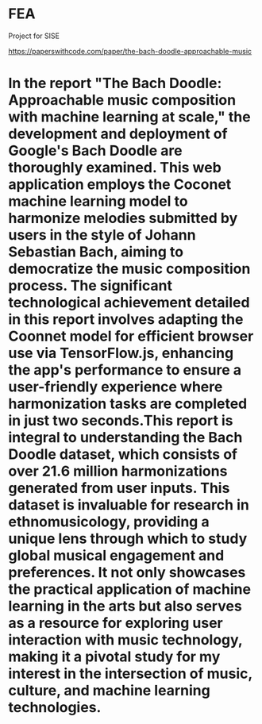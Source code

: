 # FEA
Project for SISE

https://paperswithcode.com/paper/the-bach-doodle-approachable-music

# In the report "The Bach Doodle: Approachable music composition with machine learning at scale," the development and deployment of Google's Bach Doodle are thoroughly examined. This web application employs the Coconet machine learning model to harmonize melodies submitted by users in the style of Johann Sebastian Bach, aiming to democratize the music composition process. The significant technological achievement detailed in this report involves adapting the Coonnet model for efficient browser use via TensorFlow.js, enhancing the app's performance to ensure a user-friendly experience where harmonization tasks are completed in just two seconds.This report is integral to understanding the Bach Doodle dataset, which consists of over 21.6 million harmonizations generated from user inputs. This dataset is invaluable for research in ethnomusicology, providing a unique lens through which to study global musical engagement and preferences. It not only showcases the practical application of machine learning in the arts but also serves as a resource for exploring user interaction with music technology, making it a pivotal study for my interest in the intersection of music, culture, and machine learning technologies.
